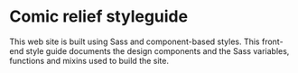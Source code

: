 # Comic relief styleguide

This web site is built using Sass and component-based styles. This front-end style guide documents the design components and the Sass variables, functions and mixins used to build the site.